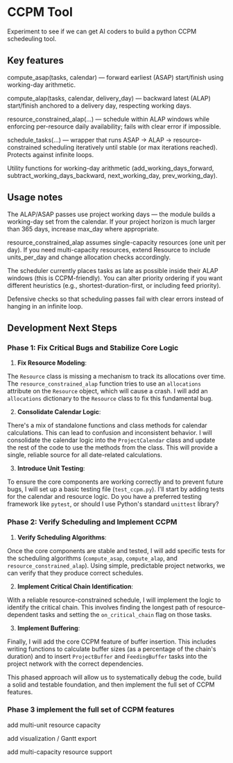 # CCPM Tool

Experiment to see if we can get AI coders to build a python CCPM schedeuling tool.


## Key features

compute_asap(tasks, calendar) — forward earliest (ASAP) start/finish using working-day arithmetic.

compute_alap(tasks, calendar, delivery_day) — backward latest (ALAP) start/finish anchored to a delivery day, respecting working days.

resource_constrained_alap(...) — schedule within ALAP windows while enforcing per-resource daily availability; fails with clear error if impossible.

schedule_tasks(...) — wrapper that runs ASAP → ALAP → resource-constrained scheduling iteratively until stable (or max iterations reached). Protects against infinite loops.

Utility functions for working-day arithmetic (add_working_days_forward, subtract_working_days_backward, next_working_day, prev_working_day).

## Usage notes


The ALAP/ASAP passes use project working days — the module builds a working-day set from the calendar. If your project horizon is much larger than 365 days, increase max_day where appropriate.

resource_constrained_alap assumes single-capacity resources (one unit per day). If you need multi-capacity resources, extend Resource to include units_per_day and change allocation checks accordingly.

The scheduler currently places tasks as late as possible inside their ALAP windows (this is CCPM-friendly). You can alter priority ordering if you want different heuristics (e.g., shortest-duration-first, or including feed priority).

Defensive checks so that scheduling passes fail with clear errors instead of hanging in an infinite loop.

## Development Next Steps


### Phase 1: Fix Critical Bugs and Stabilize Core Logic

1. **Fix Resource Modeling**:

The `Resource` class is missing a mechanism to track its allocations over time. The `resource_constrained_alap` function tries to use an `allocations` attribute on the `Resource` object, which will cause a crash. I will add an `allocations` dictionary to the `Resource` class to fix this fundamental bug.

2. **Consolidate Calendar Logic**:

There's a mix of standalone functions and class methods for calendar calculations. This can lead to confusion and inconsistent behavior. I will consolidate the calendar logic into the `ProjectCalendar` class and update the rest of the code to use the methods from the class. This will provide a single, reliable source for all date-related calculations.

3. **Introduce Unit Testing**:

To ensure the core components are working correctly and to prevent future bugs, I will set up a basic testing file (`test_ccpm.py`). I'll start by adding tests for the calendar and resource logic. Do you have a preferred testing framework like `pytest`, or should I use Python's standard `unittest` library?

### Phase 2: Verify Scheduling and Implement CCPM

1. **Verify Scheduling Algorithms**:

Once the core components are stable and tested, I will add specific tests for the scheduling algorithms (`compute_asap`, `compute_alap`, and `resource_constrained_alap`). Using simple, predictable project networks, we can verify that they produce correct schedules.

2. **Implement Critical Chain Identification**:

With a reliable resource-constrained schedule, I will implement the logic to identify the critical chain. This involves finding the longest path of resource-dependent tasks and setting the `on_critical_chain` flag on those tasks.

3. **Implement Buffering**:

Finally, I will add the core CCPM feature of buffer insertion. This includes writing functions to calculate buffer sizes (as a percentage of the chain's duration) and to insert `ProjectBuffer` and `FeedingBuffer` tasks into the project network with the correct dependencies.

This phased approach will allow us to systematically debug the code, build a solid and testable foundation, and then implement the full set of CCPM features.

### Phase 3 implement the full set of CCPM features

add multi-unit resource capacity

add visualization / Gantt export

add multi-capacity resource support
